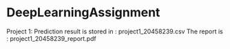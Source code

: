 # DeepLearningAssignment
Project 1:
Prediction result is stored in : project1_20458239.csv
The report is : project1_20458239_report.pdf
